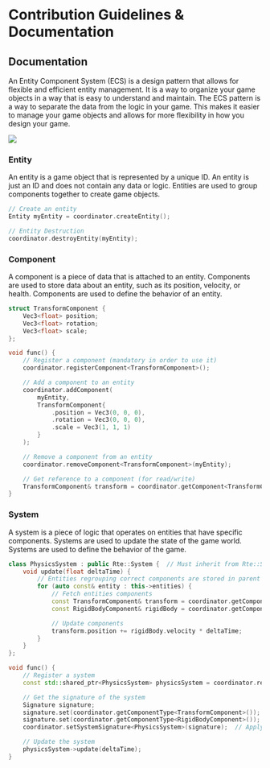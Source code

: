 # Contribution Guidelines & Documentation

## Documentation

An Entity Component System (ECS) is a design pattern that allows for flexible and efficient entity management. It is a way to organize your game objects in a way that is easy to understand and maintain. The ECS pattern is a way to separate the data from the logic in your game. This makes it easier to manage your game objects and allows for more flexibility in how you design your game.

![](https://i.imgur.com/YHS0Ti9.png)

### Entity

An entity is a game object that is represented by a unique ID. An entity is just an ID and does not contain any data or logic. Entities are used to group components together to create game objects.

```cpp
// Create an entity
Entity myEntity = coordinator.createEntity();

// Entity Destruction
coordinator.destroyEntity(myEntity);
```

### Component

A component is a piece of data that is attached to an entity. Components are used to store data about an entity, such as its position, velocity, or health. Components are used to define the behavior of an entity.

```cpp
struct TransformComponent {
    Vec3<float> position;
    Vec3<float> rotation;
    Vec3<float> scale;
};

void func() {
    // Register a component (mandatory in order to use it)
    coordinator.registerComponent<TransformComponent>();

    // Add a component to an entity
    coordinator.addComponent(
        myEntity,
        TransformComponent{
            .position = Vec3(0, 0, 0),
            .rotation = Vec3(0, 0, 0),
            .scale = Vec3(1, 1, 1)
        }
    );

    // Remove a component from an entity
    coordinator.removeComponent<TransformComponent>(myEntity);

    // Get reference to a component (for read/write)
    TransformComponent& transform = coordinator.getComponent<TransformComponent>(myEntity);
}
```

### System

A system is a piece of logic that operates on entities that have specific components. Systems are used to update the state of the game world. Systems are used to define the behavior of the game.

```cpp
class PhysicsSystem : public Rte::System {  // Must inherit from Rte::System
    void update(float deltaTime) {
        // Entities regrouping correct components are stored in parent class System
        for (auto const& entity : this->entities) {
            // Fetch entities components
            const TransformComponent& transform = coordinator.getComponent<TransformComponent>(entity);
            const RigidBodyComponent& rigidBody = coordinator.getComponent<RigidBodyComponent>(entity);

            // Update components
            transform.position += rigidBody.velocity * deltaTime;
        }
    }
};

void func() {
    // Register a system
    const std::shared_ptr<PhysicsSystem> physicsSystem = coordinator.registerSystem<PhysicsSystem>();

    // Get the signature of the system
    Signature signature;
    signature.set(coordinator.getComponentType<TransformComponent>());  // To depend on the transform component
    signature.set(coordinator.getComponentType<RigidBodyComponent>());  // To depend on the rigid body component
    coordinator.setSystemSignature<PhysicsSystem>(signature);  // Apply components signature to the system

    // Update the system
    physicsSystem->update(deltaTime);
}
```

